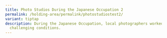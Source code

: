 ```yaml
---
title: Photo Studios During the Japanese Occupation 2
permalink: /holding-area/permalink/photostudiostest2/
variant: tiptap
description: During the Japanese Occupation, local photographers worked under
  challenging conditions.
---
```

